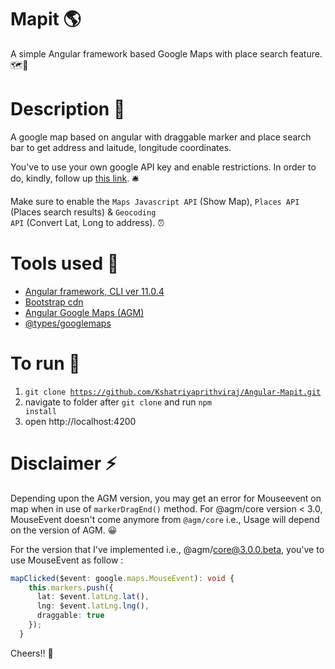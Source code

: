 # Mapit 🌎

A simple Angular framework based Google Maps with place search feature. 🗺️🧭

# Description 🎀

A google map based on angular with draggable marker and place search bar to get address and laitude, longitude coordinates.

You've to use your own google API key and enable restrictions. In order to do, kindly, follow up [this link](https://developers.google.com/maps/documentation/javascript/get-api-key). 🛎️

Make sure to enable the <code>Maps Javascript API</code> (Show Map), <code>Places API</code> (Places search results) & <code>Geocoding API</code> (Convert Lat, Long to address). ⏰

# Tools used 🧰

* [Angular framework, CLI ver 11.0.4](https://angular.io/)
* [Bootstrap cdn](https://cdnjs.cloudflare.com/ajax/libs/twitter-bootstrap/4.5.3/css/bootstrap.min.css)
* [Angular Google Maps (AGM)](https://angular-maps.com/)
* [@types/googlemaps](https://www.npmjs.com/package/@types/googlemaps)

# To run 🏃
1. <code>git clone https://github.com/Kshatriyaprithviraj/Angular-Mapit.git</code>
2. navigate to folder after <code>git clone</code> and run <code>npm install</code>
3. open http://localhost:4200

# Disclaimer ⚡

Depending upon the AGM version, you may get an error for Mouseevent on map when in use of <code>markerDragEnd()</code> method.
For @agm/core version < 3.0, MouseEvent doesn't come anymore from <code>@agm/core</code>
 i.e., Usage will depend on the version of AGM. 😀
 
 For the version that I've implemented i.e., @agm/core@3.0.0.beta, you've to use MouseEvent as follow :

```typescript
mapClicked($event: google.maps.MouseEvent): void {
    this.markers.push({
      lat: $event.latLng.lat(),
      lng: $event.latLng.lng(),
      draggable: true
    });
  }
 ```
 
Cheers!!  🥂
